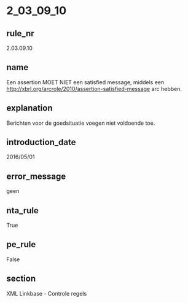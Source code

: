 # 2_03_09_10

## rule_nr
2.03.09.10

## name
Een assertion MOET NIET een satisfied message, middels een http://xbrl.org/arcrole/2010/assertion-satisfied-message arc hebben.

## explanation
Berichten voor de goedsituatie voegen niet voldoende toe.

## introduction_date
2016/05/01

## error_message
geen

## nta_rule
True

## pe_rule
False

## section
XML Linkbase - Controle regels


